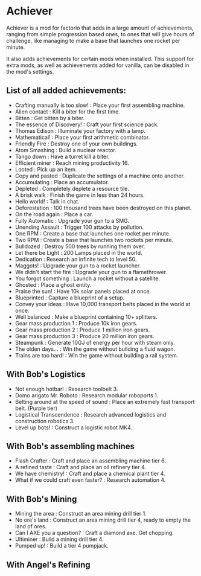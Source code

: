 # Achiever
Achiever is a mod for factorio that adds in a large amount of achievements, ranging from simple progression based ones, to ones that will give hours of challenge, like managing to make a base that launches one rocket per minute.

It also adds achievements for certain mods when installed. This support for extra mods, as well as achievements added for vanilla, can be disabled in the mod's settings.

## List of all added achievements:

* Crafting manually is too slow! : Place your first assembling machine.
* Alien contact : Kill a biter for the first time.
* Bitten : Get bitten by a biter.
* The essence of Discovery! : Craft your first science pack.
* Thomas Edison : Illuminate your factory with a lamp.
* Mathematical! : Place your first arithmetic combinator.
* Friendly Fire : Destroy one of your own buildings.
* Atom Smashing : Build a nuclear reactor.
* Tango down : Have a turret kill a biter.
* Efficient miner : Reach mining productivity 16.
* Looted : Pick up an item.
* Copy and pasted : Duplicate the settings of a machine onto another.
* Accumulating : Place an accumulator.
* Depleted : Completely deplete a resource tile.
* A brisk walk : Finish the game in less than 24 hours.
* Hello world! : Talk in chat.
* Deforestation : 100 thousand trees have been destroyed on this planet.
* On the road again : Place a car.
* Fully Automatic : Upgrade your gun to a SMG.
* Unending Assault : Trigger 100 attacks by pollution.
* One RPM : Create a base that launches one rocket per minute.
* Two RPM : Create a base that launches two rockets per minute.
* Bulldozed : Destroy 500 trees by running them over.
* Let there be Light : 200 Lamps placed in the world.
* Dedication : Research an infinite tech to level 50.
* Maggots! : Upgrade your gun to a rocket launcher.
* We didn't start the fire : Upgrade your gun to a flamethrower.
* You forgot something : Launch a rocket without a satellite.
* Ghosted : Place a ghost entity.
* Praise the sun! : Have 10k solar panels placed at once.
* Blueprinted : Capture a blueprint of a setup.
* Convey your ideas : Have 10,000 transport belts placed in the world at once.
* Well balanced : Make a blueprint containing 10+ splitters.
* Gear mass production 1 : Produce 10k iron gears.
* Gear mass production 2 : Produce 1 million iron gears.
* Gear mass production 3 : Produce 20 million iron gears.
* Steampunk : Generate 10GJ of energy per hour with steam only.
* The olden days... : Win the game without building a fluid wagon.
* Trains are too hard! : Win the game without building a rail system.

## With Bob's Logistics

* Not enough hotbar! : Research toolbelt 3.
* Domo arigato Mr. Roboto : Research modular roboports 1.
* Belting around at the speed of sound : Place an extremely fast transport belt. (Purple tier)
* Logistical Transcendence : Research advanced logistics and construction robotics 3.
* Level up bots! : Construct a logistic robot MK4.

## With Bob's assembling machines

* Flash Crafter : Craft and place an assembling machine tier 6.
* A refined taste : Craft and place an oil refinery tier 4.
* We have chemistry! : Craft and place a chemical plant tier 4.
* What if we could craft even faster? : Research automation 4.

## With Bob's Mining

* Mining the area : Construct an area mining drill tier 1.
* No ore's land : Construct an area mining drill tier 4, ready to empty the land of ores.
* Can I AXE you a question? : Craft a diamond axe. Get chopping.
* Ultiminer : Build a mining drill tier 4.
* Pumped up! : Build a tier 4 pumpjack.


## With Angel's Refining
